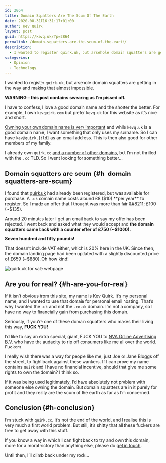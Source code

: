 ```yaml
---
id: 2864
title: Domain Squatters Are The Scum Of The Earth
date: 2020-08-31T16:31:17+01:00
author: Kev Quirk
layout: post
guid: https://kevq.uk/?p=2864
permalink: /domain-squatters-are-the-scum-of-the-earth/
description:
  - I wanted to register quirk.uk, but arsehole domain squatters are getting in the way and making that almost impossible.
categories:
  - Opinion
  - Technology
---
```

<p class="has-medium-font-size">
  I wanted to register <code>quirk.uk</code>, but arsehole domain squatters are getting in the way and making that almost impossible.
</p>

<p class="notice-red">
  <strong>WARNING &#8211; this post contains swearing as I&#8217;m pissed off.</strong>
</p>

I have to confess, I love a good domain name and the shorter the better. For example, I own `kevquirk.com` but prefer `kevq.uk` for this website as it&#8217;s nice and short.

<a href="https://kevq.uk/why-you-should-own-your-own-domain/" target="_blank" rel="noreferrer noopener">Owning your own domain name is very important</a> and while `kevq.uk` is a good domain name, I want something that only uses my surname. So I can have `kev@quirk.[tld]` as an email address. This is then also good for other members of my family.

I already own `quirk.cc` <a href="https://kevq.uk/identities/" target="_blank" rel="noreferrer noopener">and a number of other domains</a>, but I&#8217;m not thrilled with the `.cc` TLD. So I went looking for something better&#8230;

## Domain squatters are scum {#h-domain-squatters-are-scum}

I found that <a href="https://quirk.uk" target="_blank" rel="noreferrer noopener">quirk.uk</a> had already been registered, but was available for purchase. A `.uk` domain name costs around £8 ($10) **per year** to register. So I made an offer that I thought was more than fair &#8211; £100 (~$135).

Around 20 minutes later I get an email back to say my offer has been rejected. I went back and asked what they would accept and **the domain squatters came back with a counter offer of £750 (~$1000).**

**Seven hundred and fifty pounds!**

That doesn&#8217;t include VAT either, which is 20% here in the UK. Since then, the domain landing page had been updated with a slightly discounted price of £659 (~$880). Oh how kind!

<img loading="lazy" width="1024" height="611" src="/assets/images/wp-images/2020/08/quirk-uk-domain-sale-1024x611.png" alt="quirk.uk for sale webpage" class="wp-image-2872" srcset="/assets/images/wp-images/2020/08/quirk-uk-domain-sale-1024x611.png 1024w, /assets/images/wp-images/2020/08/quirk-uk-domain-sale-300x179.png 300w, /assets/images/wp-images/2020/08/quirk-uk-domain-sale-768x458.png 768w, /assets/images/wp-images/2020/08/quirk-uk-domain-sale.png 1043w" sizes="(max-width: 1024px) 100vw, 1024px" />  

## Are you for real? {#h-are-you-for-real}

If it isn&#8217;t obvious from this site, my name is Kev Quirk. It&#8217;s my personal name, and I wanted to use that domain for personal email hosting. That&#8217;s why I wanted the `.uk` and not the `.co.uk` domain. I&#8217;m not a company, so I have no way to financially gain from purchasing this domain.

<p class="has-white-color has-blue-background-color has-text-color has-background">
  Seriously, if you&#8217;re one of these domain squatters who makes their living this way, <strong>FUCK YOU!</strong>
</p>

I&#8217;d like to say an extra special, giant, FUCK YOU to <a href="http://www.nva-online.nl/portfolio.html" target="_blank" rel="noreferrer noopener">NVA Online Advertising B.V.</a> who have the audacity to rip off consumers like me all over the world. Fuckers.

I really wish there was a way for people like me, just Joe or Jane Bloggs off the street, to fight back against these wankers. If I can prove my name contains `Quirk` and I have no financial incentive, should that give me some rights to own the domain? I think so.

If it was being used legitimately, I&#8217;d have absolutely not problem with someone else owning the domain. But domain squatters are in it purely for profit and they really are the scum of the earth as far as I&#8217;m concerned.

## Conclusion {#h-conclusion}

I&#8217;m stuck with `quirk.cc`. It&#8217;s not the end of the world, and I realise this is very much a first world problem. But still, it&#8217;s shitty that all these fuckers are free to get away with this stuff.

If you know a way in which I can fight back to try and own this domain, more for a moral victory than anything else, please do <a href="https://kevq.uk/contact/" target="_blank" rel="noreferrer noopener">get in touch</a>.

Until then, I&#8217;ll climb back under my rock&#8230;
